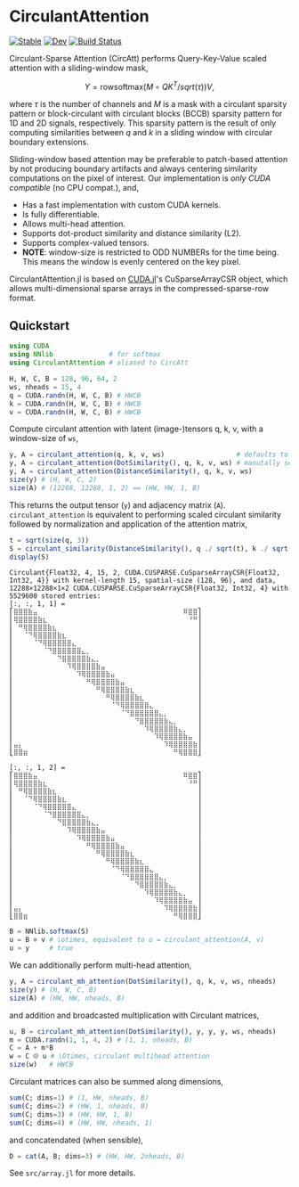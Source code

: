 # CirculantAttention

[![Stable](https://img.shields.io/badge/docs-stable-blue.svg)](https://nikopj.github.io/CirculantAttention.jl/stable/)
[![Dev](https://img.shields.io/badge/docs-dev-blue.svg)](https://nikopj.github.io/CirculantAttention.jl/dev/)
[![Build Status](https://github.com/nikopj/CirculantAttention.jl/actions/workflows/CI.yml/badge.svg?branch=main)](https://github.com/nikopj/CirculantAttention.jl/actions/workflows/CI.yml?query=branch%3Amain)

Circulant-Sparse Attention (CircAtt) performs Query-Key-Value scaled attention with a sliding-window mask,

$$
Y = \mathrm{rowsoftmax}(M \circ QK^T / sqrt(\tau))V,
$$

where $\tau$ is the number of channels and $M$ is a mask with a circulant sparsity pattern or block-circulant with
circulant blocks (BCCB) sparsity pattern for 1D and 2D signals, respectively.
This sparsity pattern is the result of only computing similarities between $q$
and $k$ in a sliding window with circular boundary extensions.

Sliding-window based attention may be preferable to patch-based attention by
not producing boundary artifacts and always centering similarity computations
on the pixel of interest. Our implementation is *only CUDA compatible* (no CPU compat.), and, 

- Has a fast implementation with custom CUDA kernels.
- Is fully differentiable.
- Allows multi-head attention.
- Supports dot-product similarity and distance similarity (L2).
- Supports complex-valued tensors. 
- **NOTE**: window-size is restricted to ODD NUMBERs for the time being. This means the window is evenly centered on the key pixel.

CirculantAttention.jl is based on
[CUDA.jl](https://github.com/JuliaGPU/CUDA.jl)'s CuSparseArrayCSR object, which
allows multi-dimensional sparse arrays in the compressed-sparse-row format.

## Quickstart
```julia
using CUDA
using NNlib              # for softmax
using CirculantAttention # aliased to CircAtt

H, W, C, B = 128, 96, 64, 2
ws, nheads = 15, 4
q = CUDA.randn(H, W, C, B) # HWCB
k = CUDA.randn(H, W, C, B) # HWCB
v = CUDA.randn(H, W, C, B) # HWCB
```

Compute circulant attention with latent (image-)tensors q, k, v, with a window-size of `ws`,
```julia
y, A = circulant_attention(q, k, v, ws)                  # defaults to dot-product attention
y, A = circulant_attention(DotSimilarity(), q, k, v, ws) # manutally set to dot-product attention
y, A = circulant_attention(DistanceSimilarity(), q, k, v, ws)
size(y) # (H, W, C, 2)
size(A) # (12288, 12288, 1, 2) == (HW, HW, 1, B)
```
This returns the output tensor (`y`) and adjacency matrix (`A`).
`circulant_attention` is equivalent to performing scaled circulant similarity followed by normalization
and application of the attention matrix,
```julia
t = sqrt(size(q, 3))
S = circulant_similarity(DistanceSimilarity(), q ./ sqrt(t), k ./ sqrt(t), ws)
display(S)
```
```
Circulant{Float32, 4, 15, 2, CUDA.CUSPARSE.CuSparseArrayCSR{Float32, Int32, 4}} with kernel-length 15, spatial-size (128, 96), and data,
12288×12288×1×2 CUDA.CUSPARSE.CuSparseArrayCSR{Float32, Int32, 4} with 5529600 stored entries:
[:, :, 1, 1] =
⎡⣿⣿⣿⣷⣤⠀⠀⠀⠀⠀⠀⠀⠀⠀⠀⠀⠀⠀⠀⠀⠀⠀⠀⠀⠀⠀⠀⠀⠀⠀⠀⠀⠀⠀⠀⠿⣿⣿⎤
⎢⢿⣿⣿⣿⣿⣷⣆⠀⠀⠀⠀⠀⠀⠀⠀⠀⠀⠀⠀⠀⠀⠀⠀⠀⠀⠀⠀⠀⠀⠀⠀⠀⠀⠀⠀⠀⠘⠛⎥
⎢⠀⠛⢿⣿⣿⣿⣿⣷⣆⠀⠀⠀⠀⠀⠀⠀⠀⠀⠀⠀⠀⠀⠀⠀⠀⠀⠀⠀⠀⠀⠀⠀⠀⠀⠀⠀⠀⠀⎥
⎢⠀⠀⠈⠙⢿⣿⣿⣿⣿⣷⣆⠀⠀⠀⠀⠀⠀⠀⠀⠀⠀⠀⠀⠀⠀⠀⠀⠀⠀⠀⠀⠀⠀⠀⠀⠀⠀⠀⎥
⎢⠀⠀⠀⠀⠈⠙⢿⣿⣿⣿⣿⣿⣄⠀⠀⠀⠀⠀⠀⠀⠀⠀⠀⠀⠀⠀⠀⠀⠀⠀⠀⠀⠀⠀⠀⠀⠀⠀⎥
⎢⠀⠀⠀⠀⠀⠀⠈⠙⣿⣿⣿⣿⣿⣿⣄⡀⠀⠀⠀⠀⠀⠀⠀⠀⠀⠀⠀⠀⠀⠀⠀⠀⠀⠀⠀⠀⠀⠀⎥
⎢⠀⠀⠀⠀⠀⠀⠀⠀⠀⠙⣿⣿⣿⣿⣿⣷⣄⡀⠀⠀⠀⠀⠀⠀⠀⠀⠀⠀⠀⠀⠀⠀⠀⠀⠀⠀⠀⠀⎥
⎢⠀⠀⠀⠀⠀⠀⠀⠀⠀⠀⠀⠹⢿⣿⣿⣿⣿⣷⣤⠀⠀⠀⠀⠀⠀⠀⠀⠀⠀⠀⠀⠀⠀⠀⠀⠀⠀⠀⎥
⎢⠀⠀⠀⠀⠀⠀⠀⠀⠀⠀⠀⠀⠀⠹⢿⣿⣿⣿⣿⣷⣤⠀⠀⠀⠀⠀⠀⠀⠀⠀⠀⠀⠀⠀⠀⠀⠀⠀⎥
⎢⠀⠀⠀⠀⠀⠀⠀⠀⠀⠀⠀⠀⠀⠀⠀⠛⢿⣿⣿⣿⣿⣷⣤⠀⠀⠀⠀⠀⠀⠀⠀⠀⠀⠀⠀⠀⠀⠀⎥
⎢⠀⠀⠀⠀⠀⠀⠀⠀⠀⠀⠀⠀⠀⠀⠀⠀⠀⠛⢿⣿⣿⣿⣿⣷⣆⠀⠀⠀⠀⠀⠀⠀⠀⠀⠀⠀⠀⠀⎥
⎢⠀⠀⠀⠀⠀⠀⠀⠀⠀⠀⠀⠀⠀⠀⠀⠀⠀⠀⠀⠛⢿⣿⣿⣿⣿⣷⣆⠀⠀⠀⠀⠀⠀⠀⠀⠀⠀⠀⎥
⎢⠀⠀⠀⠀⠀⠀⠀⠀⠀⠀⠀⠀⠀⠀⠀⠀⠀⠀⠀⠀⠈⠙⢿⣿⣿⣿⣿⣿⣄⠀⠀⠀⠀⠀⠀⠀⠀⠀⎥
⎢⠀⠀⠀⠀⠀⠀⠀⠀⠀⠀⠀⠀⠀⠀⠀⠀⠀⠀⠀⠀⠀⠀⠈⠙⣿⣿⣿⣿⣿⣿⣄⡀⠀⠀⠀⠀⠀⠀⎥
⎢⠀⠀⠀⠀⠀⠀⠀⠀⠀⠀⠀⠀⠀⠀⠀⠀⠀⠀⠀⠀⠀⠀⠀⠀⠀⠙⣿⣿⣿⣿⣿⣷⣄⡀⠀⠀⠀⠀⎥
⎢⠀⠀⠀⠀⠀⠀⠀⠀⠀⠀⠀⠀⠀⠀⠀⠀⠀⠀⠀⠀⠀⠀⠀⠀⠀⠀⠀⠹⢿⣿⣿⣿⣿⣷⣄⡀⠀⠀⎥
⎢⠀⠀⠀⠀⠀⠀⠀⠀⠀⠀⠀⠀⠀⠀⠀⠀⠀⠀⠀⠀⠀⠀⠀⠀⠀⠀⠀⠀⠀⠹⢿⣿⣿⣿⣿⣷⣤⠀⎥
⎢⣤⡄⠀⠀⠀⠀⠀⠀⠀⠀⠀⠀⠀⠀⠀⠀⠀⠀⠀⠀⠀⠀⠀⠀⠀⠀⠀⠀⠀⠀⠀⠹⢿⣿⣿⣿⣿⣷⎥
⎣⣿⣿⣶⠀⠀⠀⠀⠀⠀⠀⠀⠀⠀⠀⠀⠀⠀⠀⠀⠀⠀⠀⠀⠀⠀⠀⠀⠀⠀⠀⠀⠀⠀⠛⢿⣿⣿⣿⎦

[:, :, 1, 2] =
⎡⣿⣿⣿⣷⣤⠀⠀⠀⠀⠀⠀⠀⠀⠀⠀⠀⠀⠀⠀⠀⠀⠀⠀⠀⠀⠀⠀⠀⠀⠀⠀⠀⠀⠀⠀⠿⣿⣿⎤
⎢⢿⣿⣿⣿⣿⣷⣆⠀⠀⠀⠀⠀⠀⠀⠀⠀⠀⠀⠀⠀⠀⠀⠀⠀⠀⠀⠀⠀⠀⠀⠀⠀⠀⠀⠀⠀⠘⠛⎥
⎢⠀⠛⢿⣿⣿⣿⣿⣷⣆⠀⠀⠀⠀⠀⠀⠀⠀⠀⠀⠀⠀⠀⠀⠀⠀⠀⠀⠀⠀⠀⠀⠀⠀⠀⠀⠀⠀⠀⎥
⎢⠀⠀⠈⠙⢿⣿⣿⣿⣿⣷⣆⠀⠀⠀⠀⠀⠀⠀⠀⠀⠀⠀⠀⠀⠀⠀⠀⠀⠀⠀⠀⠀⠀⠀⠀⠀⠀⠀⎥
⎢⠀⠀⠀⠀⠈⠙⢿⣿⣿⣿⣿⣿⣄⠀⠀⠀⠀⠀⠀⠀⠀⠀⠀⠀⠀⠀⠀⠀⠀⠀⠀⠀⠀⠀⠀⠀⠀⠀⎥
⎢⠀⠀⠀⠀⠀⠀⠈⠙⣿⣿⣿⣿⣿⣿⣄⡀⠀⠀⠀⠀⠀⠀⠀⠀⠀⠀⠀⠀⠀⠀⠀⠀⠀⠀⠀⠀⠀⠀⎥
⎢⠀⠀⠀⠀⠀⠀⠀⠀⠀⠙⣿⣿⣿⣿⣿⣷⣄⡀⠀⠀⠀⠀⠀⠀⠀⠀⠀⠀⠀⠀⠀⠀⠀⠀⠀⠀⠀⠀⎥
⎢⠀⠀⠀⠀⠀⠀⠀⠀⠀⠀⠀⠹⢿⣿⣿⣿⣿⣷⣤⠀⠀⠀⠀⠀⠀⠀⠀⠀⠀⠀⠀⠀⠀⠀⠀⠀⠀⠀⎥
⎢⠀⠀⠀⠀⠀⠀⠀⠀⠀⠀⠀⠀⠀⠹⢿⣿⣿⣿⣿⣷⣤⠀⠀⠀⠀⠀⠀⠀⠀⠀⠀⠀⠀⠀⠀⠀⠀⠀⎥
⎢⠀⠀⠀⠀⠀⠀⠀⠀⠀⠀⠀⠀⠀⠀⠀⠛⢿⣿⣿⣿⣿⣷⣤⠀⠀⠀⠀⠀⠀⠀⠀⠀⠀⠀⠀⠀⠀⠀⎥
⎢⠀⠀⠀⠀⠀⠀⠀⠀⠀⠀⠀⠀⠀⠀⠀⠀⠀⠛⢿⣿⣿⣿⣿⣷⣆⠀⠀⠀⠀⠀⠀⠀⠀⠀⠀⠀⠀⠀⎥
⎢⠀⠀⠀⠀⠀⠀⠀⠀⠀⠀⠀⠀⠀⠀⠀⠀⠀⠀⠀⠛⢿⣿⣿⣿⣿⣷⣆⠀⠀⠀⠀⠀⠀⠀⠀⠀⠀⠀⎥
⎢⠀⠀⠀⠀⠀⠀⠀⠀⠀⠀⠀⠀⠀⠀⠀⠀⠀⠀⠀⠀⠈⠙⢿⣿⣿⣿⣿⣿⣄⠀⠀⠀⠀⠀⠀⠀⠀⠀⎥
⎢⠀⠀⠀⠀⠀⠀⠀⠀⠀⠀⠀⠀⠀⠀⠀⠀⠀⠀⠀⠀⠀⠀⠈⠙⣿⣿⣿⣿⣿⣿⣄⡀⠀⠀⠀⠀⠀⠀⎥
⎢⠀⠀⠀⠀⠀⠀⠀⠀⠀⠀⠀⠀⠀⠀⠀⠀⠀⠀⠀⠀⠀⠀⠀⠀⠀⠙⣿⣿⣿⣿⣿⣷⣄⡀⠀⠀⠀⠀⎥
⎢⠀⠀⠀⠀⠀⠀⠀⠀⠀⠀⠀⠀⠀⠀⠀⠀⠀⠀⠀⠀⠀⠀⠀⠀⠀⠀⠀⠹⢿⣿⣿⣿⣿⣷⣄⡀⠀⠀⎥
⎢⠀⠀⠀⠀⠀⠀⠀⠀⠀⠀⠀⠀⠀⠀⠀⠀⠀⠀⠀⠀⠀⠀⠀⠀⠀⠀⠀⠀⠀⠹⢿⣿⣿⣿⣿⣷⣤⠀⎥
⎢⣤⡄⠀⠀⠀⠀⠀⠀⠀⠀⠀⠀⠀⠀⠀⠀⠀⠀⠀⠀⠀⠀⠀⠀⠀⠀⠀⠀⠀⠀⠀⠹⢿⣿⣿⣿⣿⣷⎥
⎣⣿⣿⣶⠀⠀⠀⠀⠀⠀⠀⠀⠀⠀⠀⠀⠀⠀⠀⠀⠀⠀⠀⠀⠀⠀⠀⠀⠀⠀⠀⠀⠀⠀⠛⢿⣿⣿⣿⎦
```

```julia
B = NNlib.softmax(S)
u = B ⊗ v # \otimes, equivalent to u = circulant_attention(A, v)
u ≈ y     # true
```

We can additionally perform multi-head attention,
```julia
y, A = circulant_mh_attention(DotSimilarity(), q, k, v, ws, nheads) 
size(y) # (H, W, C, B)
size(A) # (HW, HW, nheads, B)
```

and addition and broadcasted multiplication with Circulant matrices,
```julia
u, B = circulant_mh_attention(DotSimilarity(), y, y, y, ws, nheads) 
m = CUDA.randn(1, 1, 4, 2) # (1, 1, nheads, B)
C = A + m*B
w = C ⨷ u # \Otimes, circulant multihead attention
size(w)   # HWCB
```

Circulant matrices can also be summed along dimensions,
```julia
sum(C; dims=1) # (1, HW, nheads, B)
sum(C; dims=2) # (HW, 1, nheads, B)
sum(C; dims=3) # (HW, HW, 1, B)
sum(C; dims=4) # (HW, HW, nheads, 1)
```

and concatendated (when sensible),
```julia
D = cat(A, B; dims=3) # (HW, HW, 2nheads, B)
```
See `src/array.jl` for more details.

